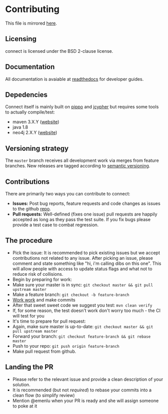 Contributing
============

This file is mirrored [here](https://raw.githubusercontent.com/emenlu/connect/master/CONTRIBUTING.md).


Licensing
---------
connect is licensed under the BSD 2-clause license.

Documentation
-------------
All documentation is avaiable at [readthedocs](https://serpconnect.rtfd.io) for developer guides.

Depedencies
-----------
Connect itself is mainly built on [pippo](https://pippo.ro) and [jcypher](https://github.com/Wolfgang-Schuetzelhofer/jcypher/wiki) but requires some tools to actually compile/test:

 - maven 3.X.Y ([website](https://maven.apache.org/index.html))
 - java 1.8
 - neo4j 2.X.Y ([website](https://neo4j.com/download/other-releases/))

Versioning strategy
-------------------
The `master` branch receives all development work via merges from feature branches.
New releases are tagged according to [semantic versioning](http://semver.org/). 

Contributions
-------------
There are primarily two ways you can contribute to connect:
 - **Issues:** Post bug reports, feature requests and code changes as issues to the github [repo](https://github.com/emenlu/connect/issues/).
 - **Pull requests:** Well-defined (fixes one issue) pull requests are happily accepted as long as they pass the test suite. If you fix bugs please provide a test case to combat regression.   

The procedure
-------------
 - Pick the issue: It is recommended to pick existing issues but we accept contributions not related to any issue. After picking an issue, please comment and state something like "hi, i'm calling dibs on this one". This will allow people with access to update status flags and what not to reduce risk of collisions.
 - Begin by preparing for work:
  - Make sure your master is in sync: `git checkout master && git pull upstream master` 
  - Make a feature branch: `git checkout -b feature-branch`
  - [Work work](https://www.myinstants.com/instant/warcraft-peon-work-work/) and make commits
  - After that sweet sweet code we suggest you test: `mvn clean verify`
   - If, for some reason, the test doesn't work don't worry too much - the CI will test for you 
 - It's time to prepare for pull request:
  - Again, make sure master is up-to-date: `git checkout master && git pull upstream master` 
  - Forward your branch: `git checkout feature-branch && git rebase master`
 - Push to your repo: `git push origin feature-branch`
 - Make pull request from github.

Landing the PR
--------------
 - Please refer to the relevant issue and provide a clean description of your solution.
 - It is recommended (but not *required*) to rebase your commits into a clean flow (to simplify review)
 - Mention @emenlu when your PR is ready and she will assign someone to poke at it 

